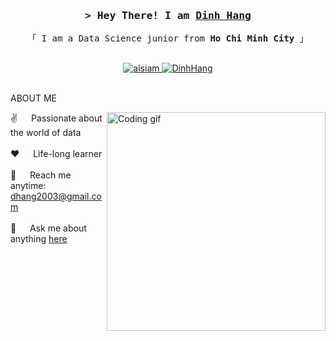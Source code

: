 
<!-- Intro  -->
<h3 align="center">
        <samp>&gt; Hey There! I am
                <b><a target="_blank" href="https://DinhHang.com">Dinh Hang</a></b>
        </samp>
</h3>
<p align="center"> 
  <samp>
    <ar>
    「 I am a Data Science junior from <b>Ho Chi Minh City</b> 」
    <br>
    <br>
  </samp>
</p>
<p align="center">
 <a href="https://alsiam.com" target="blank">
  <img src="https://img.shields.io/badge/Website-DC143C?style=for-the-badge&logo=medium&logoColor=white" alt="alsiam" />
 </a>
 <a href="https://www.linkedin.com/in/hang-dinh-986528186/" target="_blank">
  <img src="https://img.shields.io/badge/LinkedIn-0077B5?style=for-the-badge&logo=linkedin&logoColor=white" alt="DinhHang"/>

  </a> 
</p>
<br />
<!-- About Section -->
 ABOUT ME
<p>
 <img align="right" width="350" src="/assets/programmer.gif" alt="Coding gif" />
  
 ✌️ &emsp; Passionate about the world of data <br/><br/>
 ❤️ &emsp; Life-long learner <br/><br/>
 📧 &emsp; Reach me anytime: dhang2003@gmail.com<br/><br/>
 💬 &emsp; Ask me about anything [here]()

</p>

<br/>
<br/>
<br/>


